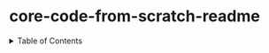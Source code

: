 # core-code-from-scratch-readme


<!-- TABLE OF CONTENTS -->
<details>
  <summary>Table of Contents</summary>
  <ol>
    <li>
      <a href="https://github.com/javiarriagag/core-code-from-scratch-readme/blob/1f6d03ba798831288a47f0fa2774ae2384c659e6/WEEK1.md">Week 1</a>
      <ul>
        <li><a href="#built-with">Built With</a></li>
      </ul>
    </li>
    <li>
      <a href="#getting-started">Getting Started</a>
      <ul>
        <li><a href="#prerequisites">Prerequisites</a></li>
        <li><a href="#installation">Installation</a></li>
      </ul>
    </li>
  </ol>
</details>
